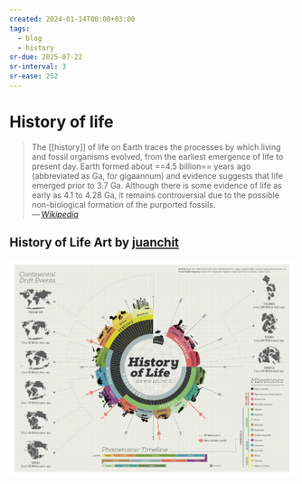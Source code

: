 ```yaml
---
created: 2024-01-14T00:00+03:00
tags:
  - blog
  - history
sr-due: 2025-07-22
sr-interval: 3
sr-ease: 252
---
```


# History of life

> The [[history]] of life on Earth traces the processes by which living and fossil organisms evolved, from the earliest emergence of life to present day. Earth formed about ==4.5 billion== years ago (abbreviated as Ga, for gigaannum) and evidence suggests that life emerged prior to 3.7 Ga. Although there is some evidence of life as early as 4.1 to 4.28 Ga, it remains controversial due to the possible non-biological formation of the purported fossils.\
> — <cite>[Wikipedia](https://en.wikipedia.org/wiki/History_of_life)</cite>

## History of Life Art by [juanchit](https://www.behance.net/gallery/10901127/History-of-Life)

![History of life](img/history_of_life.png)
